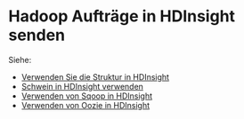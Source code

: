 <properties
    pageTitle="Hadoop Aufträge in HDInsight übermitteln | Microsoft Azure"
    description="Erfahren Sie, wie Hadoop Aufträge zu Azure HDInsight Hadoop senden."
    editor="cgronlun"
    manager="jhubbard"
    services="hdinsight"
    documentationCenter=""
    tags="azure-portal"
    authors="mumian"/>

<tags
    ms.service="hdinsight"
    ms.workload="big-data"
    ms.tgt_pltfrm="na"
    ms.devlang="na"
    ms.topic="article"
    ms.date="09/14/2016"
    ms.author="jgao"/>

# <a name="submit-hadoop-jobs-in-hdinsight"></a>Hadoop Aufträge in HDInsight senden

Siehe: 

- [Verwenden Sie die Struktur in HDInsight](hdinsight-use-hive.md)
- [Schwein in HDInsight verwenden](hdinsight-use-pig.md)
- [Verwenden von Sqoop in HDInsight](hdinsight-use-sqoop.md)
- [Verwenden von Oozie in HDInsight](hdinsight-use-oozie.md)
